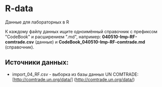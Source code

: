 # R-data
Данные для лабораторных в R

К каждому файлу данных ищите одноимённый справочник с префиксом "CodeBook" и расширением ".md", например: **040510-Imp-RF-comtrade.csv** (данные) и **CodeBook_040510-Imp-RF-comtrade.md** (справочник).

## Источники данных:
 * import_04_RF.csv - выборка из базы данных UN COMTRADE: [http://comtrade.un.org/data/] (http://comtrade.un.org/data/)
